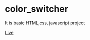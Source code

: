 # color_switcher
<p>It is basic HTML,css, javascript project</p>
<a href = "https://prashant7544.github.io/color_switcher/ ">Live</a>
